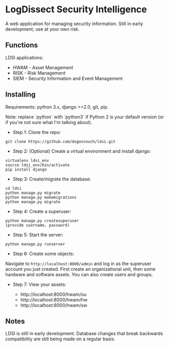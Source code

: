 # LogDissect Security Intelligence
A web application for managing security information. Still in early development; use at your own risk.

## Functions
LDSI applications:
- HWAM - Asset Management
- RISK - Risk Management
- SIEM - Security Information and Event Management

## Installing
Requirements: python 3.x, django >=2.0, git, pip.
<p>Note: replace `python` with `python3` if Python 2 is your default version (or if you're not sure what I'm talking about).</p>

- Step 1: Clone the repo:
```
git clone https://github.com/dogoncouch/ldsi.git
```

- Step 2: (Optional) Create a virtual environment and install django:
```
virtualenv ldsi_env
source ldsi_env/bin/activate
pip install django
```

- Step 3: Create/migrate the database:
```
cd ldsi
python manage.py migrate
python manage.py makemigrations
python manage.py migrate
```

- Step 4: Create a superuser:
```
python manage.py createsuperuser
(provide username, password)
```

- Step 5: Start the server:
```
python manage.py runserver
```

- Step 6: Create some objects:

Navigate to `http://localhost:8000/admin` and log in as the superuser account you just created. First create an organizational unit, then some hardware and software assets. You can also create users and groups.

- Step 7: View your assets:

    - http://localhost:8000/hwam/ou
    - http://localhost:8000/hwam/hw
    - http://localhost:8000/hwam/sw

## Notes
LDSI is still in early development. Database changes that break backwards compatibility are still being made on a regular basis.

